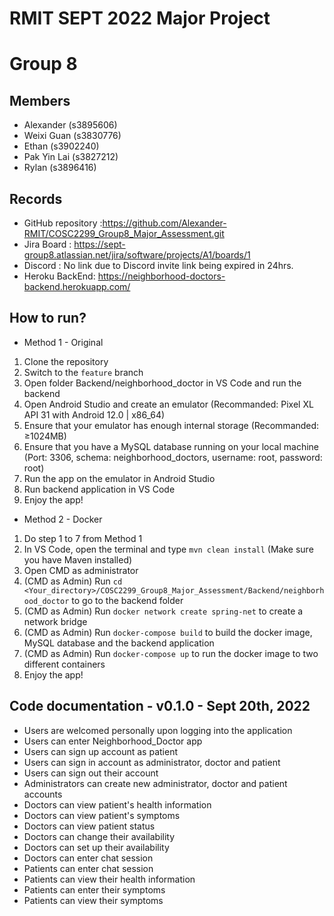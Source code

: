 # RMIT SEPT 2022 Major Project

# Group 8

## Members
* Alexander (s3895606)
* Weixi Guan (s3830776)
* Ethan (s3902240)
* Pak Yin Lai (s3827212)
* Rylan (s3896416)

## Records

* GitHub repository :https://github.com/Alexander-RMIT/COSC2299_Group8_Major_Assessment.git
* Jira Board : https://sept-group8.atlassian.net/jira/software/projects/A1/boards/1
* Discord : No link due to Discord invite link being expired in 24hrs.
* Heroku BackEnd: https://neighborhood-doctors-backend.herokuapp.com/

## How to run?
* Method 1 - Original
1. Clone the repository
2. Switch to the `feature` branch
3. Open folder Backend/neighborhood_doctor in VS Code and run the backend
4. Open Android Studio and create an emulator (Recommanded: Pixel XL API 31 with Android 12.0 | x86_64)
5. Ensure that your emulator has enough internal storage (Recommanded: ≥1024MB)
6. Ensure that you have a MySQL database running on your local machine (Port: 3306, schema: neighborhood_doctors, username: root, password: root)
7. Run the app on the emulator in Android Studio
8. Run backend application in VS Code
9. Enjoy the app!

* Method 2 - Docker
1. Do step 1 to 7 from Method 1
2. In VS Code, open the terminal and type `mvn clean install` (Make sure you have Maven installed)
3. Open CMD as administrator
4. (CMD as Admin) Run `cd <Your_directory>/COSC2299_Group8_Major_Assessment/Backend/neighborhood_doctor` to go to the backend folder
5. (CMD as Admin) Run `docker network create spring-net` to create a network bridge 
6. (CMD as Admin) Run `docker-compose build` to build the docker image, MySQL database and the backend application
7. (CMD as Admin) Run `docker-compose up` to run the docker image to two different containers
8. Enjoy the app!

## Code documentation - v0.1.0 - Sept 20th, 2022
* Users are welcomed personally upon logging into the application
* Users can enter Neighborhood_Doctor app
* Users can sign up account as patient
* Users can sign in account as administrator, doctor and patient
* Users can sign out their account
* Administrators can create new administrator, doctor and patient accounts
* Doctors can view patient's health information
* Doctors can view patient's symptoms
* Doctors can view patient status
* Doctors can change their availability
* Doctors can set up their availability
* Doctors can enter chat session
* Patients can enter chat session
* Patients can view their health information
* Patients can enter their symptoms
* Patients can view their symptoms